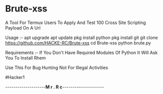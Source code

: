 # Brute-xss
A Tool For Termux Users To Apply And Test 100 Cross Site Scripting Payload On A Url


Usage :- 
apt upgrade 
apt update 
pkg install python
pkg install git
git clone https://github.com/HACKE-RC/Brute-xss
cd Brute-xss
python brute.py

Requirements :-
If You Don't Have Required Modules Of Python It Will Ask You To Install Rhem


Use This For Bug Hunting 
Not For Illegal Activities 


#Hacker1

--------------------__M  r  .  R  c__--------‐------------
